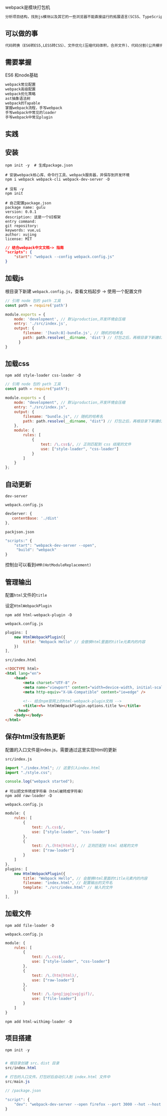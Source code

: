 webpack是模块打包机

~~~html
分析项目结构，找到js模块以及其它的一些浏览器不能直接运行的拓展语言(SCSS、TypeScript、 png)，并将其打包为合适的格式供浏览器使用
~~~



## 可以做的事

~~~html
代码转换（ES6转ES5,LESS转CSS）、文件优化(压缩代码体积，合并文件)、代码分割(公共模块抽离,路由懒加载,模块合并)、自动更新（热更新）、代码校检、自动发布
~~~



## 需要掌握

ES6 和node基础

~~~html
webpack常见配置
webpack高级配置
webpack优化策略
ast抽象语法树
webpack的Tapable
掌握webpack流程，手写webpack
手写webpack中常见的loader
手写webpack中常见plugin
~~~



## 实践



## 安装



~~~shell
npm init -y  # 生成package.json

# 安装webpack核心库、命令行工具、webpack服务器，并保存到开发环境
npm i webpack webpack-cli webpack-dev-server -D
~~~



~~~shell
# 没有 -y
npm init

# 自己配置package.json
package name: gulu
version: 0.0.1
description: 这是一个UI框架
entry command: 
git repository: 
keywords: vue,ui
author: xujing
license: MIT
~~~



~~~json
// 结合webpack中文文档-> 指南
"scripts": {
    "start": "webpack --config webpack.config.js"
}
~~~

## 加载js

根目录下新建 `webpack.config.js`，查看文档起步 -> 使用一个配置文件

~~~javascript
// 引用 node 包的 path 工具
const path = require('path')

module.exports = {
    mode: 'development', // 默认production,开发环境会压缩
    entry: './src/index.js',
    output: {
        filename: '[hash:8]-bundle.js', // 随机的哈希名
        path: path.resolve(__dirname, 'dist') // 打包之后，再根目录下新建dist文件夹，打包后的文件放在这个目录下
      }
}
~~~



## 加载css

~~~shell
npm add style-loader css-loader -D
~~~



~~~javascript
// 引用 node 包的 path 工具
const path = require("path");

module.exports = {
    mode: "development", // 默认production,开发环境会压缩
    entry: "./src/index.js",
    output: {
        filename: "bundle.js", // 随机的哈希名
        path: path.resolve(__dirname, "dist") // 打包之后，再根目录下新建dist文件夹，打包后的文件放在这个目录下
    },
    module: {
        rules: [
            {
                test: /\.css$/, // 正则匹配到 css 结尾的文件
                use: ["style-loader", "css-loader"]
            }
        ]
    }
};

~~~



## 自动更新

`dev-server`

`webpack.config.js`

~~~javascript
devServer: {
   contentBase: './dist'
},
~~~

`packjson.json`

~~~javascript
"scripts:" {
    "start": "webpack-dev-server --open",
     "build": "webpack"
}
~~~

控制台可以看到`HMR(HotModuleReplacement)`



## 管理输出

配置`html`文件的`title`

设定`HtmlWebpackPlugin`

~~~shell
npm add html-webpack-plugin -D
~~~

`webpack.config.js`

~~~javascript
plugins: [
    new HtmlWebpackPlugin({
        title: "Webpack Hello" // 会替换html里面的title元素内的内容
    })
],
~~~



`src/index.html`

~~~html
<!DOCTYPE html>
<html lang="en">
    <head>
        <meta charset="UTF-8" />
        <meta name="viewport" content="width=device-width, initial-scale=1.0" />
        <meta http-equiv="X-UA-Compatible" content="ie=edge" />
        
        <!-- 结合npm官网上的html-webpack-plugin文档 -->
        <title><%= htmlWebpackPlugin.options.title %></title>
    </head>
    <body></body>
</html>
~~~



## 保存html没有热更新

配置的入口文件是index.js，需要通过这里实现html的更新

`src/index.js`

~~~javascript
import "./index.html"; // 这里引入index.html
import "./style.css";

console.log("webpack started");
~~~



~~~shell
# 可以把文件转成字符串（html被转成字符串）
npm add raw-loader -D
~~~



`webpack.config.js`

~~~javascript
module: {
    rules: [
        {
            test: /\.css$/, 
            use: ["style-loader", "css-loader"]
        },
        {
            test: /\.(htm|html)/, // 正则匹配到 html 结尾的文件
            use: ["raw-loader"]
        }
    ]
},
plugins: [
    new HtmlWebpackPlugin({
        title: "Webpack Hello", // 会替换html里面的title元素内的内容
        filename: "index.html", // 配置输出的文件名
        template: "./src/index.html" // 输入的文件
    })
],
~~~



## 加载文件

~~~shell
npm add file-loader -D
~~~

`webpack.config.js`

~~~javascript
module: {
    rules: [
        {
            test: /\.css$/,
            use: ["style-loader", "css-loader"]
        },
        {
            test: /\.(htm|html)/,
            use: ["raw-loader"]
        },
        {
            test: /\.(png|jpg|svg|gif)/,
            use: ["file-loader"]
        }
    ]
}
~~~



~~~shell
npm add html-withimg-loader -D
~~~







## 项目搭建

```powershell
npm init -y


# 根目录创建 src、dist 目录
src/index.html

# 打包的入口文件。打包好后自动引入到 index.html 文件中
src/main.js 

```



```javascript
// /package.json

"script": {
    "dev": "webpack-dev-server --open firefox --port 3000 --hot --host 127.0.0.1"
}

```



